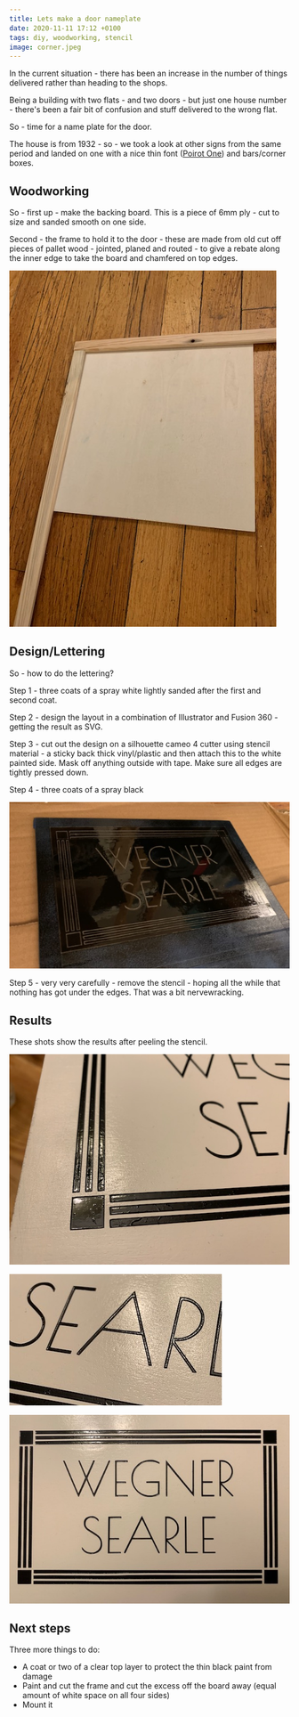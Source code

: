 ```yaml
---
title: Lets make a door nameplate
date: 2020-11-11 17:12 +0100
tags: diy, woodworking, stencil
image: corner.jpeg
---
```


In the current situation - there has been an increase in the number of things delivered rather than heading to the shops.

Being a building with two flats - and two doors - but just one house number - there's been a fair bit of confusion and stuff delivered to the wrong flat.

So - time for a name plate for the door.

The house is from 1932 - so - we took a look at other signs from the same period and landed on one with a nice thin font ([Poirot One](https://fonts.google.com/specimen/Poiret+One)) and bars/corner boxes.

## Woodworking

So - first up - make the backing board. This is a piece of 6mm ply - cut to size and sanded smooth on one side.

Second - the frame to hold it to the door - these are made from old cut off pieces of pallet wood - jointed, planed and routed - to give a rebate along the inner edge to take the board and chamfered on top edges.

![Checking the rebate](board_and_edges.jpeg "Checking the rebate - in this shot the edges are just butted but they will be mitred corners when done")

## Design/Lettering

So - how to do the lettering?

Step 1 - three coats of a spray white lightly sanded after the first and second coat.

Step 2 - design the layout in a combination of Illustrator and Fusion 360 - getting the result as SVG.

Step 3 - cut out the design on a silhouette cameo 4 cutter using stencil material - a sticky back thick vinyl/plastic and then attach this to the white painted side. Mask off anything outside with tape. Make sure all edges are tightly pressed down.

Step 4 - three coats of a spray black

![Black paint on stencil](stencilling.jpeg "Black paint on stencil")

Step 5 - very very carefully - remove the stencil - hoping all the while that nothing has got under the edges. That was a bit nervewracking.

## Results

These shots show the results after peeling the stencil.

![Corner](corner.jpeg "Corner showing a closeup of the bars/corner boxes")

![Lettering](letters.jpeg "Closeup of some of the lettering")

![Full board](full.jpeg "The nameplate")

## Next steps

Three more things to do:

* A coat or two of a clear top layer to protect the thin black paint from damage
* Paint and cut the frame and cut the excess off the board away (equal amount of white space on all four sides)
* Mount it
